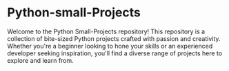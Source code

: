 # Python-small-Projects
Welcome to the Python Small-Projects repository!  This repository is a collection of bite-sized Python projects crafted with passion and creativity. Whether you're a beginner looking to hone your skills or an experienced developer seeking inspiration, you'll find a diverse range of projects here to explore and learn from.
